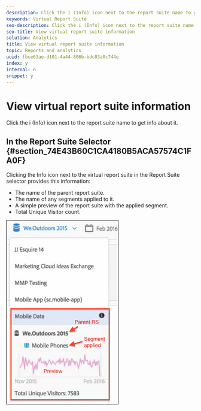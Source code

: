 ```yaml
---
description: Click the i (Info) icon next to the report suite name to get info about it.
keywords: Virtual Report Suite
seo-description: Click the i (Info) icon next to the report suite name to get info about it.
seo-title: View virtual report suite information
solution: Analytics
title: View virtual report suite information
topic: Reports and analytics
uuid: fbce63ae-d101-4a44-806b-bdc83a0c744e
index: y
internal: n
snippet: y
---
```


# View virtual report suite information

Click the i (Info) icon next to the report suite name to get info about it.

## In the Report Suite Selector {#section_74E43B60C1CA4180B5ACA57574C1FA0F}

Clicking the Info icon next to the virtual report suite in the Report Suite selector provides this information:

* The name of the parent report suite. 
* The name of any segments applied to it. 
* A simple preview of the report suite with the applied segment. 
* Total Unique Visitor count.

![](assets/vrs-info.png)

